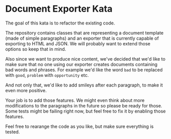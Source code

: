 # Document Exporter Kata

The goal of this kata is to refactor the existing code.

The repository contains classes that are representing a document template (made of simple paragraphs) and an exporter that is currently capable of exporting to HTML and JSON. 
We will probably want to extend those options so keep that in mind.

Also since we want to produce nice content, we've decided that we'd like to make sure that no one using our exporter creates documents containing bad words and phrases.
For example we'd like the word `bad` to be replaced with `good`, `problem` with `opportunity` etc.  

And not only that, we'd like to add smileys after each paragraph, to make it even more positive. 

Your job is to add those features. We might even think about more modifications to the paragraphs in the future so please be ready for those. 
Some tests might be failing right now, but feel free to fix it by enabling those features. 

Feel free to rearange the code as you like, but make sure everything is tested.   

